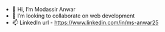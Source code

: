 - 👋 Hi, I’m Modassir Anwar
- 💞️ I’m looking to collaborate on web development
- 📫 LinkedIn url - https://www.linkedin.com/in/ms-anwar25

<!---
ms-anwar25/ms-anwar25 is a ✨ special ✨ repository because its `README.md` (this file) appears on your GitHub profile.
You can click the Preview link to take a look at your changes.
--->

